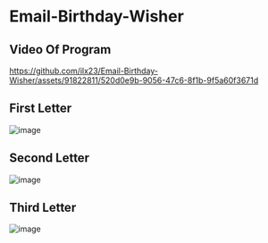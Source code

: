 # Email-Birthday-Wisher

## Video Of Program
https://github.com/ilx23/Email-Birthday-Wisher/assets/91822811/520d0e9b-9056-47c6-8f1b-9f5a60f3671d

## First Letter
![image](https://github.com/ilx23/Email-Birthday-Wisher/assets/91822811/20cd0579-6be5-4847-9614-b42e2e8dc0f4)

## Second Letter
![image](https://github.com/ilx23/Email-Birthday-Wisher/assets/91822811/22350534-3ade-4449-891b-42f4c477c52d)

## Third Letter
![image](https://github.com/ilx23/Email-Birthday-Wisher/assets/91822811/534c3dd7-6629-4c34-bd36-6a6f5764d7ec)

